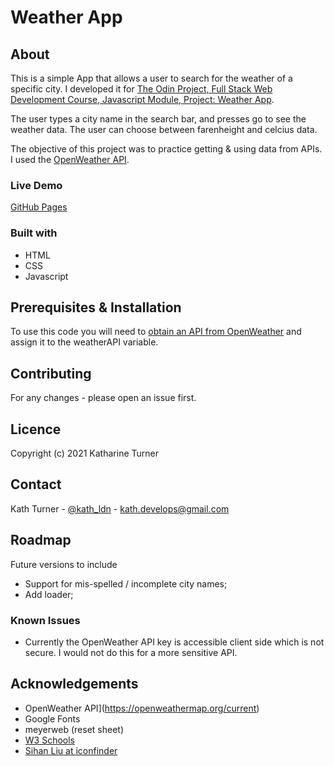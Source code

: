 # Weather App

## About

This is a simple App that allows a user to search for the weather of a specific city. I developed it for [The Odin Project, Full Stack Web Development Course, Javascript Module, Project: Weather App](https://www.theodinproject.com/paths/full-stack-javascript/courses/javascript/lessons/weather-app).

The user types a city name in the search bar, and presses go to see the weather data. The user can choose between farenheight and celcius data.

The objective of this project was to practice getting & using data from APIs. I used the [OpenWeather API](https://openweathermap.org/current).

### Live Demo

[GitHub Pages](https://kath-ldn.github.io/weather-app/)

### Built with

* HTML
* CSS
* Javascript

## Prerequisites & Installation

To use this code you will need to [obtain an API from OpenWeather](https://openweathermap.org/api) and assign it to the weatherAPI variable.

## Contributing

For any changes - please open an issue first.

## Licence

Copyright (c) 2021 Katharine Turner

## Contact

Kath Turner - [@kath_ldn](https://twitter.com/home) - kath.develops@gmail.com

## Roadmap

Future versions to include
* Support for mis-spelled / incomplete city names;
* Add loader;

### Known Issues

* Currently the OpenWeather API key is accessible client side which is not secure. I would not do this for a more sensitive API.

## Acknowledgements

* OpenWeather API](https://openweathermap.org/current)
* Google Fonts
* meyerweb (reset sheet)
* [W3 Schools](https://www.w3schools.com/howto/howto_css_switch.asp)
* [Sihan Liu at iconfinder](https://www.iconfinder.com/iconsets/weather-color-2)